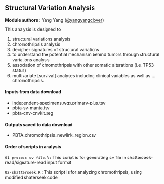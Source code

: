 ## Structural Variation Analysis

**Module authors :** Yang Yang ([@yangyangclover](https://github.com/yangyangclover))


This analysis is designed to 
1. structural variations analysis
2. chromothripsis analysis
3. decipher signatures of structural variations
4. to understand the potential mechanism behind tumors through structural variations analysis
5. association of chromothripsis with other somatic alterations (i.e. TP53 status)
6. multivariate [survival] analyses including clinical variables as well as ... chromothripsis.

#### Inputs from data download
* independent-specimens.wgs.primary-plus.tsv
* pbta-sv-manta.tsv
* pbta-cnv-cnvkit.seg


#### Outputs saved to data download
* PBTA_chromothripsis_newlink_region.csv


#### Order of scripts in analysis
`01-process-sv-file.R` : This script is for generating sv file in shatterseek-read/signature-read input format

`02-shatterseek.R` : This script is for analyzing chromothripsis, using modified shaterseek code

